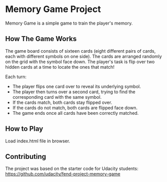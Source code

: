 # Memory Game Project

Memory Game is a simple game to train the player's memory.

## How The Game Works

The game board consists of sixteen cards (eight different pairs of cards, each with different symbols on one side). The cards are arranged randomly on the grid with the symbol face down. The player's task is flip over two hidden cards at a time to locate the ones that match!

Each turn:

* The player flips one card over to reveal its underlying symbol.
* The player then turns over a second card, trying to find the corresponding card with the same symbol.
* If the cards match, both cards stay flipped over.
* If the cards do not match, both cards are flipped face down.
* The game ends once all cards have been correctly matched.

## How to Play

Load index.html file in browser.

## Contributing

The project was based on the starter code for Udacity students: https://github.com/udacity/fend-project-memory-game
